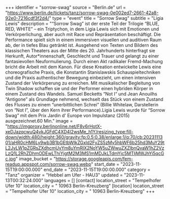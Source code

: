 +++
identifier = "sorrow-swag"
source = "Berlin.de"
url = "https://www.berlin.de/tickets/tanz/sorrow-swag-0e002ed7-2661-42a8-92e0-7216cdf3f2d4/"
type = "event"
title = "Sorrow Swag"
subtitle = "Ligia Lewis"
description = "“Sorrow Swag” ist der erste Teil der Trilogie “BLUE, RED, WHITE” – ein Triptychon, in dem Ligia Lewis sich mit Emotionen und Verkörperlichung, aber auch mit Race und Repräsentation beschäftigt. Die Performance spielt sich in einem immersiven visuellen und auditiven Raum ab, der in tiefes Blau getränkt ist. Ausgehend von Texten und Bildern des klassischen Theaters aus der Mitte des 20. Jahrhunderts hinterfragt sie Herkunft, Autor*innenschaft, Geschlecht und Trauer und gelangt zu einer fantasievollen Neuformulierung. Durch einen Akt radikaler Fremd-Machung bricht die Arbeit mit dem Kanon. Für diese Kreation entwickelte Lewis eine choreografische Praxis, die Konstantin Stanislawskis Schauspieltechniken und die Praxis authentischer Bewegung einbezieht, um einen intensiven Zustand der Verkörperung zu erreichen. Mit musikalischer Begleitung von Twin Shadow schaffen sie und der Performer einen hybriden Körper in einem Zustand des Wandels. Samuel Becketts “Not I“ und Jean Anouilhs “Antigone” als Grundlage nehmend, wechselt das Stück von einem Zustand des Flusses zu einem “unerbittlichen Schrei” (Billie Whitelaw, Darstellerin von “Not I”, über den Kern ihrer Performance).Ligia Lewis wurde für “Sorrow Swag” mit dem Prix Jardin d' Europe von Impulstanz (2015) ausgezeichnet.60 Min."
image = "https://imgproxy.berlinonline.net/F8v6rHotX-xeDJazqcwuQ4vkJGFdC4XD4I2wsMe_h1Y/resizing_type:fill-down/width:480/height:360/gravity:fp:0.5:0.38/enlarge:1/q:70/cb:2023111301/aHR0cHM6Ly9wb3B1bGEtbWlkZGxld2FyZS5zMy5hbWF6b25hd3MuY29tL2JvLW1pZGRsZXdhcmUvYm8uYmRlX2NoYW5uZWwuZXZlbnQvaW1hZ2VzLzQ1L2RhZDhmODEwLThiYjgtM2M3MS1mMDJkLTdmYjc5MTljMWJhYi5qcGc.jpg"
image_bucket = "https://storage.googleapis.com/fem-readup.appspot.com/sorrow-swag.webp"
start_date = "2023-11-15T19:00:00.000"
end_date = "2023-11-15T19:00:00.000"
category = "Tanz"
organizer = "Hebbel am Ufer - HAU3"
updated = "2023-11-13T00:32:24.000"
languages = []
[contact]
location_street = "Tempelhofer Ufer 10"
location_city = " 10963 Berlin-Kreuzberg"
[location]
location_street = "Tempelhofer Ufer 10"
location_city = " 10963 Berlin-Kreuzberg"
+++